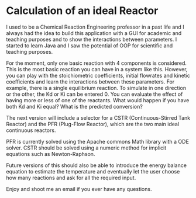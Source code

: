 # Calculation of an ideal Reactor

I used to be a Chemical Reaction Engineering professor in a past life and I always had the idea to build this application with a GUI for academic and teaching purposes and to show the interactions between parameters. I started to learn Java and I saw the potential of OOP for scientific and teaching purposes.

For the moment, only one basic reaction with 4 components is considered. This is the most basic reaction you can have in a system like this. However, you can play with the stoichiometric coefficients, initial flowrates and kinetic coefficients and learn the interactions between these parameters. For example, there is a single equilibrium reaction. To simulate in one direction or the other, the Kd or Ki can be entered 0. You can evaluate the effect of having more or less of one of the reactants. What would happen if you have both Kd and Ki equal? What is the predicted conversion?

The next version will include a selector for a CSTR (Continuous-Stirred Tank Reactor) and the PFR (Plug-Flow Reactor), which are the two main ideal continuous reactors.

PFR is currently solved using the Apache commons Math library with a ODE solver. CSTR should be solved using a numeric method for implicit equations such as Newton-Raphson.

Future versions of this should also be able to introduce the energy balance equation to estimate the temperature and eventually let the user choose how many reactions and ask for all the required input.

Enjoy and shoot me an email if you ever have any questions.

